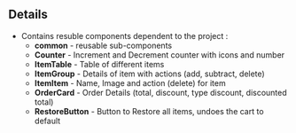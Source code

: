 ## Details

- Contains resuble components dependent to the project :
  - **common** - reusable sub-components
  - **Counter** - Increment and Decrement counter with icons and number
  - **ItemTable** - Table of different items
  - **ItemGroup** - Details of item with actions (add, subtract, delete)
  - **ItemItem** - Name, Image and action (delete) for item
  - **OrderCard** - Order Details (total, discount, type discount, discounted total)
  - **RestoreButton** - Button to Restore all items, undoes the cart to default
